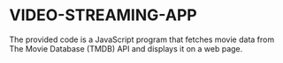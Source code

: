 # VIDEO-STREAMING-APP
The provided code is a JavaScript program that fetches movie data from The Movie Database (TMDB) API and displays it on a web page. 
